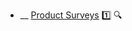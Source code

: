 * __ [Product Surveys](./requirements/productSurveys) :one: <trigger for="pop:title-preview">:mag:</trigger>


<popover id="pop:title-preview" title=":mag: Product Surveys" placement="right">
  <div slot="content">
    <include src=".\preview.md" />
  </div>
</popover>
